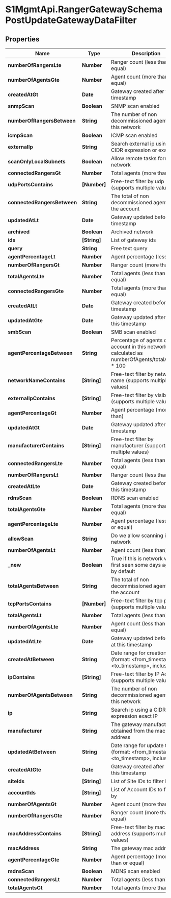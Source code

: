 # S1MgmtApi.RangerGatewaySchemaPostUpdateGatewayDataFilter

## Properties
Name | Type | Description | Notes
------------ | ------------- | ------------- | -------------
**numberOfRangersLte** | **Number** | Ranger count (less than or equal) | [optional] 
**numberOfAgentsGte** | **Number** | Agent count (more than or equal) | [optional] 
**createdAtGt** | **Date** | Gateway created after this timestamp | [optional] 
**snmpScan** | **Boolean** | SNMP scan enabled | [optional] 
**numberOfRangersBetween** | **String** | The number of non decommissioned agents in this network | [optional] 
**icmpScan** | **Boolean** | ICMP scan enabled | [optional] 
**externalIp** | **String** | Search external ip using a CIDR expression or exact IP | [optional] 
**scanOnlyLocalSubnets** | **Boolean** | Allow remote tasks form this network | [optional] 
**connectedRangersGt** | **Number** | Total agents (more than) | [optional] 
**udpPortsContains** | **[Number]** | Free-text filter by udp port (supports multiple values) | [optional] 
**connectedRangersBetween** | **String** | The total of non decommissioned agents in the account | [optional] 
**updatedAtLt** | **Date** | Gateway updated before this timestamp | [optional] 
**archived** | **Boolean** | Archived network | [optional] 
**ids** | **[String]** | List of gateway ids | [optional] 
**query** | **String** | Free text query | [optional] 
**agentPercentageLt** | **Number** | Agent percentage (less than) | [optional] 
**numberOfRangersGt** | **Number** | Ranger count (more than) | [optional] 
**totalAgentsLte** | **Number** | Total agents (less than or equal) | [optional] 
**connectedRangersGte** | **Number** | Total agents (more than or equal) | [optional] 
**createdAtLt** | **Date** | Gateway created before this timestamp | [optional] 
**updatedAtGte** | **Date** | Gateway updated after or at this timestamp | [optional] 
**smbScan** | **Boolean** | SMB scan enabled | [optional] 
**agentPercentageBetween** | **String** | Percentage of agents of the account in this network calculated as numberOfAgents/totalAgents * 100 | [optional] 
**networkNameContains** | **[String]** | Free-text filter by network name (supports multiple values) | [optional] 
**externalIpContains** | **[String]** | Free-text filter by visible IP (supports multiple values) | [optional] 
**agentPercentageGt** | **Number** | Agent percentage (more than) | [optional] 
**updatedAtGt** | **Date** | Gateway updated after this timestamp | [optional] 
**manufacturerContains** | **[String]** | Free-text filter by manufacturer (supports multiple values) | [optional] 
**connectedRangersLte** | **Number** | Total agents (less than or equal) | [optional] 
**numberOfRangersLt** | **Number** | Ranger count (less than) | [optional] 
**createdAtLte** | **Date** | Gateway created before or at this timestamp | [optional] 
**rdnsScan** | **Boolean** | RDNS scan enabled | [optional] 
**totalAgentsGte** | **Number** | Total agents (more than or equal) | [optional] 
**agentPercentageLte** | **Number** | Agent percentage (less than or equal) | [optional] 
**allowScan** | **String** | Do we allow scanning in this network | [optional] 
**numberOfAgentsLt** | **Number** | Agent count (less than) | [optional] 
**_new** | **Boolean** | True if this is network was first seen some days ago, 3 by default | [optional] 
**totalAgentsBetween** | **String** | The total of non decommissioned agents in the account | [optional] 
**tcpPortsContains** | **[Number]** | Free-text filter by tcp port (supports multiple values) | [optional] 
**totalAgentsLt** | **Number** | Total agents (less than) | [optional] 
**numberOfAgentsLte** | **Number** | Agent count (less than or equal) | [optional] 
**updatedAtLte** | **Date** | Gateway updated before or at this timestamp | [optional] 
**createdAtBetween** | **String** | Date range for creation time (format: <from_timestamp>-<to_timestamp>, inclusive) | [optional] 
**ipContains** | **[String]** | Free-text filter by IP Address (supports multiple values) | [optional] 
**numberOfAgentsBetween** | **String** | The number of non decommissioned agents in this network | [optional] 
**ip** | **String** | Search ip using a CIDR expression exact IP | [optional] 
**manufacturer** | **String** | The gateway manufacturer obtained from the mac address | [optional] 
**updatedAtBetween** | **String** | Date range for update time (format: <from_timestamp>-<to_timestamp>, inclusive) | [optional] 
**createdAtGte** | **Date** | Gateway created after or at this timestamp | [optional] 
**siteIds** | **[String]** | List of Site IDs to filter by | [optional] 
**accountIds** | **[String]** | List of Account IDs to filter by | [optional] 
**numberOfAgentsGt** | **Number** | Agent count (more than) | [optional] 
**numberOfRangersGte** | **Number** | Ranger count (more than or equal) | [optional] 
**macAddressContains** | **[String]** | Free-text filter by mac address (supports multiple values) | [optional] 
**macAddress** | **String** | The gateway mac address | [optional] 
**agentPercentageGte** | **Number** | Agent percentage (more than or equal) | [optional] 
**mdnsScan** | **Boolean** | MDNS scan enabled | [optional] 
**connectedRangersLt** | **Number** | Total agents (less than) | [optional] 
**totalAgentsGt** | **Number** | Total agents (more than) | [optional] 



